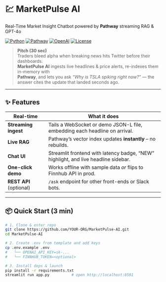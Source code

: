 # 💹 MarketPulse AI  
Real-Time Market Insight Chatbot powered by **Pathway** streaming RAG & GPT-4o

[![Python](https://img.shields.io/badge/Python-3.10%2B-blue.svg)](https://python.org)
[![Pathway](https://img.shields.io/badge/Streaming-Pathway-brightgreen)](https://github.com/pathwaycom/pathway)
[![OpenAI](https://img.shields.io/badge/LLM-GPT-4o-lightgrey)](https://platform.openai.com)
[![License](https://img.shields.io/badge/License-MIT-yellow)](#license)

> **Pitch (30 sec)**  
> Traders bleed alpha when breaking news hits Twitter before their dashboards.  
> **MarketPulse AI** ingests live headlines & price alerts, re-indexes them in-memory with  
> **Pathway**, and lets you ask *“Why is TSLA spiking right now?”* — the answer cites the update that landed seconds ago.

---

## ✨ Features
| Real-time | What it does |
|-----------|--------------|
| **Streaming ingest** | Tails a WebSocket or demo JSON-L file, embedding each headline on arrival. |
| **Live RAG** | Pathway’s vector index updates **instantly** – no rebuilds. |
| **Chat UI** | Streamlit frontend with latency badge, “NEW” highlight, and live headline sidebar. |
| **One-click demo** | Works offline with sample data *or* flips to Finnhub API in prod. |
| **REST API** (optional) | `/ask` endpoint for other front-ends or Slack bots. |

---

## 📦 Quick Start (3 min)

```bash
# 1. Clone & enter repo
git clone https://github.com/YOUR-ORG/MarketPulse-AI.git
cd MarketPulse-AI

# 2. Create .env from template and add keys
cp .env.example .env
#   └── OPENAI_API_KEY=sk-...
#   └── FINNHUB_TOKEN=<optional>

# 3. Install deps & launch
pip install -r requirements.txt
streamlit run app.py          # open http://localhost:8501
